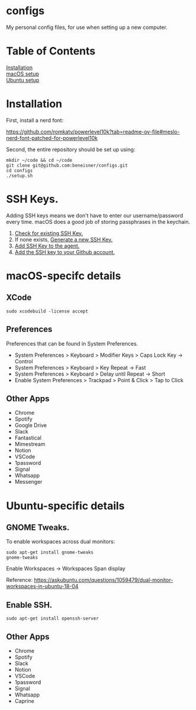 # configs
My personal config files, for use when setting up a new computer.

# Table of Contents
[Installation](#installation)  
[macOS setup](#macos-setup)  
[Ubuntu setup](#ubuntu-setup)  


# Installation

First, install a nerd font:

https://github.com/romkatv/powerlevel10k?tab=readme-ov-file#meslo-nerd-font-patched-for-powerlevel10k

Second, the entire repository should be set up using:

```
mkdir ~/code && cd ~/code
git clone git@github.com:beneisner/configs.git
cd configs
./setup.sh
```

# SSH Keys.

Adding SSH keys means we don't have to enter our username/password every time. macOS does a good job of storing passphrases in the keychain.

1. [Check for existing SSH Key.](https://docs.github.com/en/authentication/connecting-to-github-with-ssh/checking-for-existing-ssh-keys)
2. If none exists, [Generate a new SSH Key.](https://docs.github.com/en/authentication/connecting-to-github-with-ssh/generating-a-new-ssh-key-and-adding-it-to-the-ssh-agent)
3. [Add SSH Key to the agent.](https://docs.github.com/en/authentication/connecting-to-github-with-ssh/generating-a-new-ssh-key-and-adding-it-to-the-ssh-agent#adding-your-ssh-key-to-the-ssh-agent)
4. [Add the SSH key to your Github account.](https://docs.github.com/en/authentication/connecting-to-github-with-ssh/adding-a-new-ssh-key-to-your-github-account)

# macOS-specifc details

## XCode

```
sudo xcodebuild -license accept
```

## Preferences

Preferences that can be found in System Preferences.

* System Preferences > Keyboard > Modifier Keys > Caps Lock Key -> Control
* System Preferences > Keyboard > Key Repeat -> Fast
* System Preferences > Keyboard > Delay until Repeat -> Short
* Enable System Preferences > Trackpad > Point & Click > Tap to Click

## Other Apps

* Chrome
* Spotify
* Google Drive
* Slack
* Fantastical
* Mimestream
* Notion
* VSCode
* 1password
* Signal
* Whatsapp
* Messenger

# Ubuntu-specific details

## GNOME Tweaks.

To enable workspaces across dual monitors:

```
sudo apt-get install gnome-tweaks
gnome-tweaks
```

Enable Workspaces -> Workspaces Span display

Reference: https://askubuntu.com/questions/1059479/dual-monitor-workspaces-in-ubuntu-18-04


## Enable SSH.
```
sudo apt-get install openssh-server
```

## Other Apps

* Chrome
* Spotify
* Slack
* Notion
* VSCode
* 1password
* Signal
* Whatsapp
* Caprine